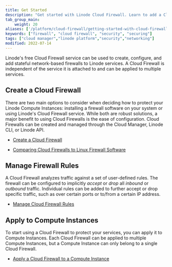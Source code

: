 ```yaml
---
title: Get Started
description: "Get started with Linode Cloud Firewall. Learn to add a Cloud Firewall, assign a Cloud Firewall to a Linode, add and edit rules, update your Cloud Firewall status, and delete a Cloud Firewall."
tab_group_main:
    weight: 20
aliases: ['/platform/cloud-firewall/getting-started-with-cloud-firewall/','/guides/getting-started-with-cloud-firewall/']
keywords: ["firewall", "cloud firewall", "security", "securing"]
tags: ["cloud manager","linode platform","security","networking"]
modified: 2022-07-14
---
```


Linode's free Cloud Firewall service can be used to create, configure, and add stateful network-based firewalls to Linode services. A Cloud Firewall is independent of the service it is attached to and can be applied to multiple services.

## Create a Cloud Firewall

There are two main options to consider when deciding how to protect your Linode Compute Instances: installing a firewall software on your system or using Linode's Cloud Firewall service. While both are robust solutions, a major benefit to using Cloud Firewalls is the ease of configuration. Cloud Firewalls can be created and managed through the Cloud Manager, Linode CLI, or Linode API.

- [Create a Cloud Firewall](/docs/products/networking/cloud-firewall/guides/create-a-cloud-firewall/)

- [Comparing Cloud Firewalls to Linux Firewall Software](/docs/products/networking/cloud-firewall/guides/comparing-firewalls/)

## Manage Firewall Rules

A Cloud Firewall analyzes traffic against a set of user-defined rules. The firewall can be configured to implicitly *accept* or *drop* all *inbound* or *outbound* traffic. Individual rules can be added to further accept or drop specific traffic, such as over certain ports or to/from a certain IP address.

- [Manage Cloud Firewall Rules](/docs/products/networking/cloud-firewall/guides/manage-firewall-rules/)

## Apply to Compute Instances

To start using a Cloud Firewall to protect your services, you can apply it to Compute Instances. Each Cloud Firewall can be applied to multiple Compute Instances, but a Compute Instance can only belong to a single Cloud Firewall.

- [Apply a Cloud Firewall to a Compute Instance](/docs/products/networking/cloud-firewall/guides/apply-to-compute-instances/)